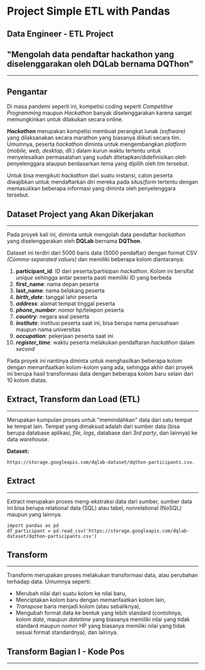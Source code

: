 # Project Simple ETL with Pandas
## Data Engineer - ETL Project

## "Mengolah data pendaftar hackathon yang diselenggarakan oleh DQLab bernama DQThon"
***

## Pengantar
Di masa pandemi seperti ini, kompetisi coding seperti *Competitive Programming* maupun *Hackathon* banyak diselenggarakan karena sangat memungkinkan untuk dilakukan secara online.

***Hackathon*** merupakan kompetisi membuat perangkat lunak *(software)* yang dilaksanakan secara marathon yang biasanya diikuti secara tim. Umumnya, peserta *hackathon* diminta untuk mengembangkan *platform* (*mobile, web, desktop,* dll.) dalam kurun waktu tertentu untuk menyelesaikan permasalahan yang sudah ditetapkan/didefinisikan oleh penyelenggara ataupun berdasarkan tema yang dipilih oleh tim tersebut.

Untuk bisa mengikuti *hackathon* dari suatu instansi, calon peserta diwajibkan untuk mendaftarkan diri mereka pada situs/*form* tertentu dengan memasukkan beberapa informasi yang diminta oleh penyelenggara tersebut.

## Dataset Project yang Akan Dikerjakan
---
Pada proyek kali ini, diminta untuk mengolah data pendaftar *hackathon* yang diselenggarakan oleh **DQLab** bernama **DQThon**.

Dataset ini terdiri dari 5000 baris data (5000 pendaftar) dengan format CSV *(Comma-separated values)* dan memiliki beberapa kolom diantaranya:


1. **participant_id**: ID dari peserta/partisipan *hackathon*. Kolom ini bersifat *unique* sehingga antar peserta pasti memiliki ID yang berbeda
2. **first_name**: nama depan peserta
3. **last_name**: nama belakang peserta
4. ***birth_date***: tanggal lahir peserta
5. ***address***: alamat tempat tinggal peserta
6. ***phone_number***: nomor hp/telepon peserta
7. ***country***: negara asal peserta
8. ***institute***: institusi peserta saat ini, bisa berupa nama perusahaan maupun nama universitas
9. ***occupation***: pekerjaan peserta saat ini
10. ***register_time***: waktu peserta melakukan pendaftaran *hackathon* dalam *second*

Pada proyek ini nantinya diminta untuk menghasilkan beberapa kolom dengan memanfaatkan kolom-kolom yang ada, sehingga akhir dari proyek ini berupa hasil transformasi data dengan beberapa kolom baru selain dari 10 kolom diatas.

## Extract, Transform dan Load (ETL)
---
Merupakan kumpulan proses untuk "memindahkan" data dari satu tempat ke tempat lain.
Tempat yang dimaksud adalah dari sumber data (bisa berupa database aplikasi, *file, logs*, database dari *3rd party*, dan lainnya) ke data *warehouse*.



**Dataset:** 
```
https://storage.googleapis.com/dqlab-dataset/dqthon-participants.csv.
```
## Extract
---
Extract merupakan proses meng-ekstraksi data dari sumber, sumber data ini bisa berupa relational data (SQL) atau tabel, nonrelational (NoSQL) maupun yang lainnya.

```
import pandas as pd
df_participant = pd.read_csv('https://storage.googleapis.com/dqlab-dataset/dqthon-participants.csv')
```
## Transform
---
Transform merupakan proses melakukan transformasi data, atau perubahan terhadap data. Umumnya seperti:
* Merubah nilai dari suatu kolom ke nilai baru,
* Menciptakan kolom baru dengan memanfaatkan kolom lain,
* *Transpose* baris menjadi kolom (atau sebaliknya),
* Mengubah format data ke bentuk yang lebih standard (contohnya, kolom *date*, maupun *datetime* yang biasanya memiliki nilai yang tidak standard maupun nomor HP yang biasanya memiliki nilai yang tidak sesuai format standardnya), dan lainnya. 

## Transform Bagian I - Kode Pos
---
